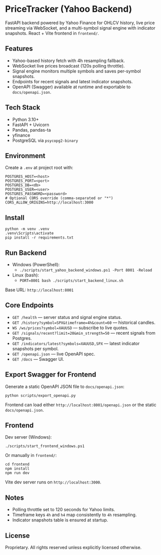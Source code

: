 # PriceTracker (Yahoo Backend)

FastAPI backend powered by Yahoo Finance for OHLCV history, live price streaming via WebSocket, and a multi-symbol signal engine with indicator snapshots. React + Vite frontend in `frontend/`.

## Features
- Yahoo-based history fetch with 4h resampling fallback.
- WebSocket live prices broadcast (120s polling throttle).
- Signal engine monitors multiple symbols and saves per-symbol snapshots.
- Endpoints for recent signals and latest indicator snapshots.
- OpenAPI (Swagger) available at runtime and exportable to `docs/openapi.json`.

## Tech Stack
- Python 3.10+
- FastAPI + Uvicorn
- Pandas, pandas-ta
- yfinance
- PostgreSQL via `psycopg2-binary`

## Environment
Create a `.env` at project root with:

```
POSTGRES_HOST=<host>
POSTGRES_PORT=<port>
POSTGRES_DB=<db>
POSTGRES_USER=<user>
POSTGRES_PASSWORD=<password>
# Optional CORS override (comma-separated or "*")
CORS_ALLOW_ORIGINS=http://localhost:3000
```

## Install
```
python -m venv .venv
.venv\Scripts\activate
pip install -r requirements.txt
```

## Run Backend
- Windows (PowerShell):
  - `./scripts/start_yahoo_backend_windows.ps1 -Port 8001 -Reload`
- Linux (bash):
  - `PORT=8001 bash ./scripts/start_backend_linux.sh`

Base URL: `http://localhost:8001`

## Core Endpoints
- `GET /health` — server status and signal engine status.
- `GET /history?symbol=SPX&timeframe=4h&count=60` — historical candles.
- `WS /ws/prices?symbol=XAUUSD` — subscribe to live quotes.
- `GET /signals/recent?limit=20&min_strength=50` — recent signals from Postgres.
- `GET /indicators/latest?symbols=XAUUSD,SPX` — latest indicator snapshots per symbol.
- `GET /openapi.json` — live OpenAPI spec.
- `GET /docs` — Swagger UI.

## Export Swagger for Frontend
Generate a static OpenAPI JSON file to `docs/openapi.json`:

```
python scripts/export_openapi.py
```

Frontend can load either `http://localhost:8001/openapi.json` or the static `docs/openapi.json`.

## Frontend
Dev server (Windows):

```
./scripts/start_frontend_windows.ps1
```

Or manually in `frontend/`:

```
cd frontend
npm install
npm run dev
```

Vite dev server runs on `http://localhost:3000`.

## Notes
- Polling throttle set to 120 seconds for Yahoo limits.
- Timeframe keys `4h` and `h4` map consistently to `4h` resampling.
- Indicator snapshots table is ensured at startup.

## License
Proprietary. All rights reserved unless explicitly licensed otherwise.